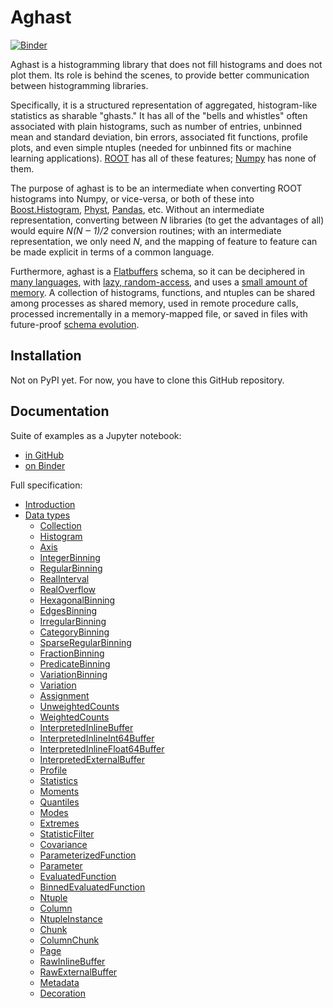 # Aghast

[![Binder](https://mybinder.org/badge_logo.svg)](https://mybinder.org/v2/gh/diana-hep/aghast/binder-3?filepath=binder%2Fexamples.ipynb)

Aghast is a histogramming library that does not fill histograms and does not plot them. Its role is behind the scenes, to provide better communication between histogramming libraries.

Specifically, it is a structured representation of aggregated, histogram-like statistics as sharable "ghasts." It has all of the "bells and whistles" often associated with plain histograms, such as number of entries, unbinned mean and standard deviation, bin errors, associated fit functions, profile plots, and even simple ntuples (needed for unbinned fits or machine learning applications). [ROOT](https://root.cern.ch/root/htmldoc/guides/users-guide/Histograms.html) has all of these features; [Numpy](https://docs.scipy.org/doc/numpy/reference/generated/numpy.histogram.html) has none of them.

The purpose of aghast is to be an intermediate when converting ROOT histograms into Numpy, or vice-versa, or both of these into [Boost.Histogram](https://github.com/boostorg/histogram), [Physt](https://physt.readthedocs.io/en/latest/index.html), [Pandas](https://pandas.pydata.org), etc. Without an intermediate representation, converting between _N_ libraries (to get the advantages of all) would equire _N(N  ‒ 1)/2_ conversion routines; with an intermediate representation, we only need _N_, and the mapping of feature to feature can be made explicit in terms of a common language.

Furthermore, aghast is a [Flatbuffers](http://google.github.io/flatbuffers/) schema, so it can be deciphered in [many languages](https://google.github.io/flatbuffers/flatbuffers_support.html), with [lazy, random-access](https://github.com/mzaks/FlatBuffersSwift/wiki/FlatBuffers-Explained), and uses a [small amount of memory](http://google.github.io/flatbuffers/md__benchmarks.html). A collection of histograms, functions, and ntuples can be shared among processes as shared memory, used in remote procedure calls, processed incrementally in a memory-mapped file, or saved in files with future-proof [schema evolution](https://google.github.io/flatbuffers/md__schemas.html).

## Installation

Not on PyPI yet. For now, you have to clone this GitHub repository.

## Documentation

Suite of examples as a Jupyter notebook:

   * [in GitHub](binder/examples.ipynb)
   * [on Binder](https://mybinder.org/v2/gh/diana-hep/aghast/binder-3?filepath=binder%2Fexamples.ipynb)

Full specification:

   * [Introduction](specification.adoc#introduction)
   * [Data types](specification.adoc#data-types)
      * [Collection](specification.adoc#collection)
      * [Histogram](specification.adoc#histogram)
      * [Axis](specification.adoc#axis)
      * [IntegerBinning](specification.adoc#integerbinning)
      * [RegularBinning](specification.adoc#regularbinning)
      * [RealInterval](specification.adoc#realinterval)
      * [RealOverflow](specification.adoc#realoverflow)
      * [HexagonalBinning](specification.adoc#hexagonalbinning)
      * [EdgesBinning](specification.adoc#edgesbinning)
      * [IrregularBinning](specification.adoc#irregularbinning)
      * [CategoryBinning](specification.adoc#categorybinning)
      * [SparseRegularBinning](specification.adoc#sparseregularbinning)
      * [FractionBinning](specification.adoc#fractionbinning)
      * [PredicateBinning](specification.adoc#predicatebinning)
      * [VariationBinning](specification.adoc#variationbinning)
      * [Variation](specification.adoc#variation)
      * [Assignment](specification.adoc#assignment)
      * [UnweightedCounts](specification.adoc#unweightedcounts)
      * [WeightedCounts](specification.adoc#weightedcounts)
      * [InterpretedInlineBuffer](specification.adoc#interpretedinlinebuffer)
      * [InterpretedInlineInt64Buffer](specification.adoc#interpretedinlineint64buffer)
      * [InterpretedInlineFloat64Buffer](specification.adoc#interpretedinlinefloat64buffer)
      * [InterpretedExternalBuffer](specification.adoc#interpretedexternalbuffer)
      * [Profile](specification.adoc#profile)
      * [Statistics](specification.adoc#statistics)
      * [Moments](specification.adoc#moments)
      * [Quantiles](specification.adoc#quantiles)
      * [Modes](specification.adoc#modes)
      * [Extremes](specification.adoc#extremes)
      * [StatisticFilter](specification.adoc#statisticfilter)
      * [Covariance](specification.adoc#covariance)
      * [ParameterizedFunction](specification.adoc#parameterizedfunction)
      * [Parameter](specification.adoc#parameter)
      * [EvaluatedFunction](specification.adoc#evaluatedfunction)
      * [BinnedEvaluatedFunction](specification.adoc#binnedevaluatedfunction)
      * [Ntuple](specification.adoc#ntuple)
      * [Column](specification.adoc#column)
      * [NtupleInstance](specification.adoc#ntupleinstance)
      * [Chunk](specification.adoc#chunk)
      * [ColumnChunk](specification.adoc#columnchunk)
      * [Page](specification.adoc#page)
      * [RawInlineBuffer](specification.adoc#rawinlinebuffer)
      * [RawExternalBuffer](specification.adoc#rawexternalbuffer)
      * [Metadata](specification.adoc#metadata)
      * [Decoration](specification.adoc#decoration)

